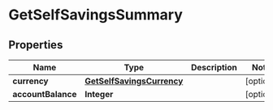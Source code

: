 # GetSelfSavingsSummary

## Properties
Name | Type | Description | Notes
------------ | ------------- | ------------- | -------------
**currency** | [**GetSelfSavingsCurrency**](GetSelfSavingsCurrency.md) |  |  [optional]
**accountBalance** | **Integer** |  |  [optional]
